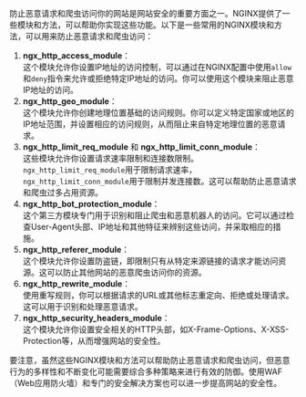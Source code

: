 防止恶意请求和爬虫访问你的网站是网站安全的重要方面之一。NGINX提供了一些模块和方法，可以帮助你实现这些功能。以下是一些常用的NGINX模块和方法，可以用来防止恶意请求和爬虫访问：

1. **ngx_http_access_module**：  
这个模块允许你设置IP地址的访问控制，可以通过在NGINX配置中使用`allow`和`deny`指令来允许或拒绝特定IP地址的访问。你可以使用这个模块来阻止恶意IP地址的访问。
2. **ngx_http_geo_module**：  
这个模块允许你创建地理位置基础的访问规则。你可以定义特定国家或地区的IP地址范围，并设置相应的访问规则，从而阻止来自特定地理位置的恶意请求。
3. **ngx_http_limit_req_module** 和 **ngx_http_limit_conn_module**：  
这些模块允许你设置请求速率限制和连接数限制。`ngx_http_limit_req_module`用于限制请求速率，`ngx_http_limit_conn_module`用于限制并发连接数。这可以帮助防止恶意请求和爬虫过多占用资源。
4. **ngx_http_bot_protection_module**：  
这个第三方模块专门用于识别和阻止爬虫和恶意机器人的访问。它可以通过检查User-Agent头部、IP地址和其他特征来辨别这些访问，并采取相应的措施。
5. **ngx_http_referer_module**：  
这个模块允许你设置防盗链，即限制只有从特定来源链接的请求才能访问资源。这可以防止其他网站的恶意爬虫访问你的资源。
6. **ngx_http_rewrite_module**：  
使用重写规则，你可以根据请求的URL或其他标志重定向、拒绝或处理请求。这可以用于识别和处理恶意请求。
7. **ngx_http_security_headers_module**：  
这个模块允许你设置安全相关的HTTP头部，如X-Frame-Options、X-XSS-Protection等，从而增强网站的安全性。

要注意，虽然这些NGINX模块和方法可以帮助防止恶意请求和爬虫访问，但恶意行为的多样性和不断变化可能需要综合多种策略来进行有效的防御。使用WAF（Web应用防火墙）和专门的安全解决方案也可以进一步提高网站的安全性。
